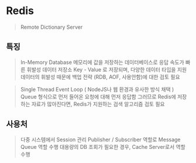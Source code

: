 # Redis

> Remote Dictionary Server

## 특징

> In-Memory Database
> 메모리에 값을 저장하는 데이터베이스로 응답 속도가 빠른 휘발성 데이터 저장소
> Key - Value 로 저장되며, 다양한 데이터 타입을 지원
> 데이터의 휘발성 때문에 백업 전략 (RDB, AOF, 사용안함)에 대한 검토 필요

> Single Thread Event Loop ( NodeJS나 웹 환경과 유사한 방식 채택 ) 
> Queue 형식으로 먼저 들어온 요청에 대해 먼저 응답함
> 그러므로 Redis에 저장하는 자료가 많아진다면, Redis가 지원하는 검색 알고리즘 검토 필요
## 사용처

> 다중 시스템에서 Session 관리
> Publisher / Subscriber 역할로 Message Queue 역할 수행
> 대용량의 DB 조회가 필요한 경우, Cache Server로서 역할 수행



